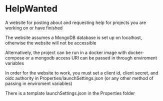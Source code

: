 # HelpWanted

A website for posting about and requesting help for projects you are working on or have finished

The website assumes a MongoDB database is set up on localhost, otherwise the website will not be accessible

Alternatively, the project can be run in a docker image with docker-compose or a mongodb access URI can be passed in through enviroment variables

In order for the website to work, you must set a client id, client secret, and oidc authority in Properties/launchSettings.json (or any other method of passing in enviroment variables)

There is a template launchSettings.json in the Properties folder
